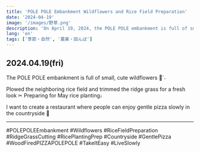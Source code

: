 ```yaml
---
title: 'POLE POLE Embankment Wildflowers and Rice Field Preparation'
date: '2024-04-19'
image: '/images/野草.png'
description: 'On April 19, 2024, the POLE POLE embankment is full of small, cute wildflowers. We plowed the neighboring rice field and trimmed the ridge grass, preparing for May rice planting. We aim to create a restaurant where people can enjoy gentle pizza slowly in the countryside.'
lang: 'en'
tags: ['季節・自然', '農業・田んぼ']
---
```


## 2024.04.19(fri)

The POLE POLE embankment is full of
small, cute wildflowers 🌼ˊ˗

Plowed the neighboring rice field and trimmed the ridge grass for a fresh look ✂︎
Preparing for May rice planting♩

I want to create a restaurant where people can enjoy
gentle pizza slowly in the countryside 🌳

---

#POLEPOLEEmbankment #Wildflowers #RiceFieldPreparation #RidgeGrassCutting #RicePlantingPrep #Countryside #GentlePizza #WoodFiredPIZZAPOLEPOLE #TakeItEasy #LiveSlowly
